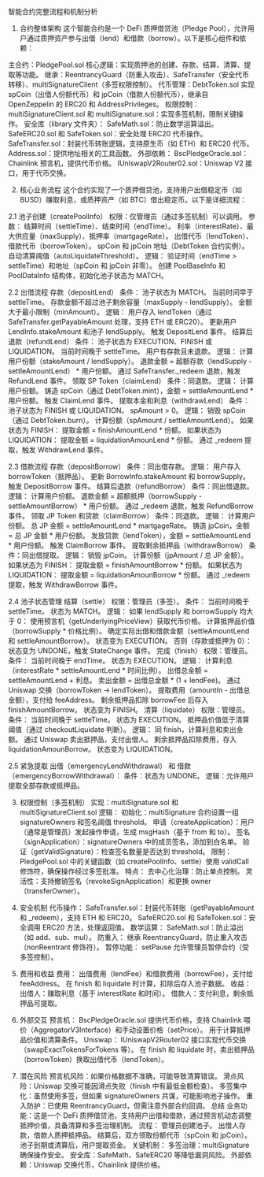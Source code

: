智能合约完整流程和机制分析
1. 合约整体架构
这个智能合约是一个 DeFi 质押借贷池（Pledge Pool），允许用户通过质押资产参与出借（lend）和借款（borrow）。以下是核心组件和依赖：

主合约：PledgePool.sol
核心逻辑：实现质押池的创建、存款、结算、清算、提取等功能。
继承：ReentrancyGuard（防重入攻击）、SafeTransfer（安全代币转移）、multiSignatureClient（多签权限控制）。
代币管理：DebtToken.sol
实现 spCoin（出借人份额代币）和 jpCoin（借款人份额代币），继承自 OpenZeppelin 的 ERC20 和 AddressPrivileges。
权限控制：
multiSignatureClient.sol 和 multiSignature.sol：实现多签机制，限制关键操作。
安全库（library 文件夹）：
SafeMath.sol：防止数学运算溢出。
SafeERC20.sol 和 SafeToken.sol：安全处理 ERC20 代币操作。
SafeTransfer.sol：封装代币转账逻辑，支持原生币（如 ETH）和 ERC20 代币。
Address.sol：提供地址相关的工具函数。
外部依赖：
BscPledgeOracle.sol：Chainlink 预言机，提供代币价格。
IUniswapV2Router02.sol：Uniswap V2 接口，用于代币交换。

2. 核心业务流程
这个合约实现了一个质押借贷池，支持用户出借稳定币（如 BUSD）赚取利息，或质押资产（如 BTC）借出稳定币。以下是详细流程：

2.1 池子创建（createPoolInfo）
权限：仅管理员（通过多签机制）可以调用。
参数：
结算时间（settleTime）、结束时间（endTime）。
利率（interestRate）、最大供应量（maxSupply）、抵押率（martgageRate）。
出借代币（lendToken）、借款代币（borrowToken）。
spCoin 和 jpCoin 地址（DebtToken 合约实例）。
自动清算阈值（autoLiquidateThreshold）。
逻辑：
验证时间（endTime > settleTime）和地址（spCoin 和 jpCoin 非零）。
创建 PoolBaseInfo 和 PoolDataInfo 结构体，初始化池子状态为 MATCH。

2.2 出借流程
存款（depositLend）
条件：
池子状态为 MATCH。
当前时间早于 settleTime。
存款金额不超过池子剩余容量（maxSupply - lendSupply）。
金额大于最小限制（minAmount）。
逻辑：
用户存入 lendToken（通过 SafeTransfer.getPayableAmount 处理，支持 ETH 或 ERC20）。
更新用户 LendInfo.stakeAmount 和池子 lendSupply。
触发 DepositLend 事件。
结算后退款（refundLend）
条件：
池子状态为 EXECUTION、FINISH 或 LIQUIDATION。
当前时间晚于 settleTime。
用户有存款且未退款。
逻辑：
计算用户份额（stakeAmount / lendSupply）。
退款金额 = 超额存款（lendSupply - settleAmountLend） * 用户份额。
通过 SafeTransfer._redeem 退款，触发 RefundLend 事件。
领取 SP Token（claimLend）
条件：同退款。
逻辑：
计算用户份额。
铸造 spCoin（通过 DebtToken.mint），金额 = settleAmountLend * 用户份额。
触发 ClaimLend 事件。
提取本金和利息（withdrawLend）
条件：
池子状态为 FINISH 或 LIQUIDATION。
spAmount > 0。
逻辑：
销毁 spCoin（通过 DebtToken.burn）。
计算份额（spAmount / settleAmountLend）。
如果状态为 FINISH：
提取金额 = finishAmountLend * 份额。
如果状态为 LIQUIDATION：
提取金额 = liquidationAmounLend * 份额。
通过 _redeem 提取，触发 WithdrawLend 事件。

2.3 借款流程
存款（depositBorrow）
条件：同出借存款。
逻辑：
用户存入 borrowToken（抵押品）。
更新 BorrowInfo.stakeAmount 和 borrowSupply。
触发 DepositBorrow 事件。
结算后退款（refundBorrow）
条件：同出借退款。
逻辑：
计算用户份额。
退款金额 = 超额抵押（borrowSupply - settleAmountBorrow） * 用户份额。
通过 _redeem 退款，触发 RefundBorrow 事件。
领取 JP Token 和贷款（claimBorrow）
条件：同退款。
逻辑：
计算用户份额。
总 JP 金额 = settleAmountLend * martgageRate。
铸造 jpCoin，金额 = 总 JP 金额 * 用户份额。
发放贷款（lendToken），金额 = settleAmountLend * 用户份额。
触发 ClaimBorrow 事件。
提取剩余抵押品（withdrawBorrow）
条件：同出借提取。
逻辑：
销毁 jpCoin。
计算份额（jpAmount / 总 JP 金额）。
如果状态为 FINISH：
提取金额 = finishAmountBorrow * 份额。
如果状态为 LIQUIDATION：
提取金额 = liquidationAmounBorrow * 份额。
通过 _redeem 提取，触发 WithdrawBorrow 事件。

2.4 池子状态管理
结算（settle）
权限：管理员（多签）。
条件：
当前时间晚于 settleTime。
状态为 MATCH。
逻辑：
如果 lendSupply 和 borrowSupply 均大于 0：
使用预言机（getUnderlyingPriceView）获取代币价格。
计算抵押品价值（borrowSupply * 价格比例）。
确定实际出借和借款金额（settleAmountLend 和 settleAmountBorrow）。
状态变为 EXECUTION。
否则（存款或抵押为 0）：
状态变为 UNDONE，触发 StateChange 事件。
完成（finish）
权限：管理员。
条件：
当前时间晚于 endTime。
状态为 EXECUTION。
逻辑：
计算利息（interestRate * settleAmountLend * 时间比例）。
出借总金额 = settleAmountLend + 利息。
卖出金额 = 出借总金额 * (1 + lendFee)。
通过 Uniswap 交换（borrowToken -> lendToken）。
提取费用（amountIn - 出借总金额），支付给 feeAddress。
剩余抵押品扣除 borrowFee 后存入 finishAmountBorrow。
状态变为 FINISH。
清算（liquidate）
权限：管理员。
条件：
当前时间晚于 settleTime。
状态为 EXECUTION。
抵押品价值低于清算阈值（通过 checkoutLiquidate 判断）。
逻辑：
同 finish，计算利息和卖出金额。
通过 Uniswap 卖出抵押品，支付出借人。
剩余抵押品扣除费用，存入 liquidationAmounBorrow。
状态变为 LIQUIDATION。

2.5 紧急提取
出借（emergencyLendWithdrawal） 和 借款（emergencyBorrowWithdrawal）：
条件：状态为 UNDONE。
逻辑：允许用户提取全部存款或抵押品。

3. 权限控制（多签机制）
实现：multiSignature.sol 和 multiSignatureClient.sol
逻辑：
初始化：multiSignature 合约设置一组 signatureOwners 和签名阈值 threshold。
申请（createApplication）：用户（通常是管理员）发起操作申请，生成 msgHash（基于 from 和 to）。
签名（signApplication）：signatureOwners 中的成员签名，添加到白名单。
验证（getValidSignature）：检查签名数量是否达到 threshold。
限制：PledgePool.sol 中的关键函数（如 createPoolInfo、settle）使用 validCall 修饰符，确保操作经过多签批准。
特点：
去中心化治理：防止单点控制。
灵活性：支持撤销签名（revokeSignApplication）和更换 owner（transferOwner）。

4. 安全机制
代币操作：
SafeTransfer.sol：封装代币转账（getPayableAmount 和 _redeem），支持 ETH 和 ERC20。
SafeERC20.sol 和 SafeToken.sol：安全调用 ERC20 方法，处理返回值。
数学运算：
SafeMath.sol：防止溢出（如 add、sub、mul）。
防重入：
继承 ReentrancyGuard，防止重入攻击（nonReentrant 修饰符）。
暂停功能：
setPause 允许管理员暂停合约（受多签控制）。
5. 费用和收益
费用：
出借费用（lendFee）和借款费用（borrowFee），支付给 feeAddress。
在 finish 和 liquidate 时计算，扣除后存入池子数据。
收益：
出借人：赚取利息（基于 interestRate 和时间）。
借款人：支付利息，剩余抵押品可提取。
6. 外部交互
预言机：
BscPledgeOracle.sol 提供代币价格，支持 Chainlink 喂价（AggregatorV3Interface）和手动设置价格（setPrice）。
用于计算抵押品价值和清算条件。
Uniswap：
IUniswapV2Router02 接口实现代币交换（swapExactTokensForTokens 等）。
在 finish 和 liquidate 时，卖出抵押品（borrowToken）换取出借代币（lendToken）。
7. 潜在风险
预言机风险：如果价格数据不准确，可能导致清算错误。
滑点风险：Uniswap 交换可能因滑点失败（finish 中有最低金额检查）。
多签集中化：虽然使用多签，但如果 signatureOwners 共谋，可能影响池子操作。
重入防护：已使用 ReentrancyGuard，但需注意外部合约回调。
总结
业务功能：这是一个 DeFi 质押借贷池，支持用户出借和借款，通过预言机动态调整抵押价值，具备清算和多签治理机制。
流程：
管理员创建池子。
出借人存款，借款人质押抵押品。
结算后，双方领取份额代币（spCoin 和 jpCoin）。
池子到期或清算后，用户提取资金。
关键机制：
多签治理：multiSignature 确保操作安全。
安全库：SafeMath、SafeERC20 等降低漏洞风险。
外部依赖：Uniswap 交换代币，Chainlink 提供价格。